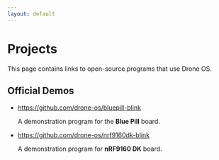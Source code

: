 ```yaml
---
layout: default
---
```


# Projects

This page contains links to open-source programs that use Drone OS.

## Official Demos

* <https://github.com/drone-os/bluepill-blink>

    A demonstration program for the **Blue Pill** board.

* <https://github.com/drone-os/nrf9160dk-blink>

    A demonstration program for **nRF9160 DK** board.
